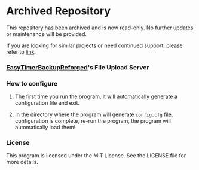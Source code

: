 # Archived Repository


This repository has been archived and is now read-only. No further updates or maintenance will be provided.

If you are looking for similar projects or need continued support, please refer to [link](https://github.com/SleepingCui/EasYTimerBackupReforged).




### [EasyTimerBackupReforged](https://github.com/SleepingCui/EasYTimerBackupReforged)'s File Upload Server







### How to configure

1. The first time you run the program, it will automatically generate a configuration file and exit.

2. In the directory where the program will generate `config.cfg` file, configuration is complete, re-run the program, the program will automatically load them!

   

### License

This program is licensed under the MIT License. See the LICENSE file for more details.
